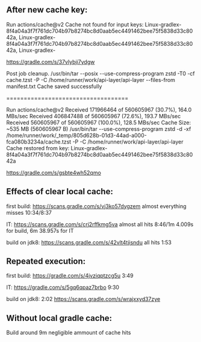 ## After new cache key:

Run actions/cache@v2
Cache not found for input keys: Linux-gradlex-8f4a04a3f7f761dc704b97b8274bc8d0aab5ec4491462bee75f5838d33c8042a, Linux-gradlex-8f4a04a3f7f761dc704b97b8274bc8d0aab5ec4491462bee75f5838d33c8042a, Linux-gradlex-

https://gradle.com/s/37vlybji7ydgw

Post job cleanup.
/usr/bin/tar --posix --use-compress-program zstd -T0 -cf cache.tzst -P -C /home/runner/work/api-layer/api-layer --files-from manifest.txt
Cache saved successfully

===================================

Run actions/cache@v2
Received 171966464 of 560605967 (30.7%), 164.0 MBs/sec
Received 406847488 of 560605967 (72.6%), 193.7 MBs/sec
Received 560605967 of 560605967 (100.0%), 128.5 MBs/sec
Cache Size: ~535 MB (560605967 B)
/usr/bin/tar --use-compress-program zstd -d -xf /home/runner/work/_temp/805d628b-01d3-44ad-a000-fca080b3234a/cache.tzst -P -C /home/runner/work/api-layer/api-layer
Cache restored from key: Linux-gradlex-8f4a04a3f7f761dc704b97b8274bc8d0aab5ec4491462bee75f5838d33c8042a

https://gradle.com/s/gsbte4wh52qmo


## Effects of clear local cache:

first build:
https://scans.gradle.com/s/vj3ko57dygzem
almost everything misses
10:34/8:37

IT:
https://scans.gradle.com/s/crj2rffkmg5va
almost all hits
8:46/1m 4.009s for build, 6m 38.957s for IT

build on jdk8: https://scans.gradle.com/s/42vlt4tjisndu
all hits
1:53

## Repeated execution:

first build:
https://gradle.com/s/4jvziqptzcg5u
3:49

IT:
https://gradle.com/s/5gq6qpaz7brbo
9:30

build on jdk8:
2:02
https://scans.gradle.com/s/wrajxxyd37zye

## Without local gradle cache:

Build around 9m
negligible ammount of cache hits
